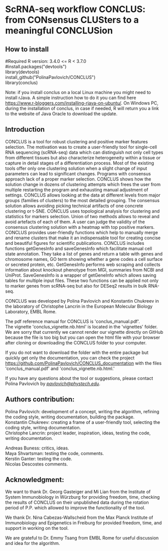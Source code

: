 # ScRNA-seq workflow CONCLUS: from CONsensus CLUSters to a meaningful CONCLUSion

## How to install

#Required R version: 3.4.0 <= R < 3.7.0  
#install.packages("devtools")  
library(devtools)  
install_github("PolinaPavlovich/CONCLUS")  
library(conclus)  

Note: if you install conclus on a local Linux machine you might need to install rJava. A simple instruction how to do it you can find here https://www.r-bloggers.com/installing-rjava-on-ubuntu/. On Windows PC, during the installation of conclus, in case if needed, R will return you a link to the website of Java Oracle to download the update.

## Introduction
CONCLUS is a tool for robust clustering and positive marker features selection.
The motivation was to create a user-friendly tool for single-cell RNA sequencing (scRNA-seq) data which can distinguish not only cell types 
from different tissues but also characterize heterogeneity within a tissue or capture in detail stages of a 
differentiation process. Most of the existing tools offer only one clustering solution when a slight change of
input parameters can lead to significant changes. Programs with consensus approach lack of a proper marker selection.
CONCLUS shows how the solution change in dozens of clustering attempts which frees the user from multiple 
restarting the program and exhausting manual adjustment of settings. CONCLUS allows looking at the data at different 
levels from major groups (families of clusters) to the most detailed grouping. The consensus solution allows avoiding
picking technical artifacts of one concrete clustering or t-SNE. CONCLUS uses topological analysis for clustering and statistics for markers selection.
Union of two methods allows to reveal and avoid artefacts of each of them. A user can judge the validity of the consensus clustering 
solution with a heatmap with top positive markers. CONCLUS provides user-friendly functions which help to manually merge 
and rename clusters that make it an indispensable tool for creating concise and beautiful figures for scientific publications.
CONCLUS includes functions getGenesInfo and saveGenesInfo which facilitate manual cell state annotation. They take a list of genes
and return a table with genes and chromosome names, GO term showing whether a gene codes a cell surface or secreted protein, etc. 
GetGenesInfo performs web scraping and collects information about knockout phenotype from MGI, summaries from NCBI and UniProt.
SaveGenesInfo is a wrapper of getGeneInfo which allows saving tables for multiple input files.
These two functions can be applied not only to marker genes from scRNA-seq but also for DESeq2 results in bulk RNA-seq.


CONCLUS was developed by Polina Pavlovich and Konstantin Chukreev in the laboratory of Christophe Lancrin
in the European Molecular Biology Laboratory, EMBL Rome.

The pdf reference manual for CONCLUS is 'conclus_manual.pdf'.  
The vignette 'conclus_vignette.nb.html' is located in the 'vignettes' folder. We are sorry that currently we cannot render our vignette directly on GitHub because the file is too big but you can open the html file with your browser after cloning or downloading the CONCLUS folder to your computer.

If you do not want to download the folder with the entire package but quickly get only the documentation, you can check the project https://github.com/PolinaPavlovich/CONCLUS_documentation with the files 'conclus_manual.pdf' and 'conclus_vignette.nb.html.'

If you have any questions about the tool or suggestions, please contact Polina Pavlovich by *pavlovich@phystech.edu*. 

## Authors contribution:

Polina Pavlovich: development of a concept, writing the algorithm, refining the coding style, writing documentation, building the package.  
Konstantin Chukreev: creating a frame of a user-friendly tool, selecting the coding style, writing documentation.  
Christophe Lancrin: project leader, inspiration, ideas, testing the code, writing documentation.

Andreas Buness: critics, ideas.  
Maya Shvartsman: testing the code, comments.  
Kerstin Ganter: testing the code.  
Nicolas Descostes comments.

## Acknowledgment:

We want to thank Dr. Georg Gasteiger and Mi Lian from the Institute of System Immunobiology in Würzburg for
providing freedom, time, checking the results of CONCLUS on their unpublished data during the rotation period of P.P. which allowed to improve the functionality of the tool. 

We thank Dr. Nina Cabezas-Wallscheid from the Max Planck Institute of Immunobiology and Epigenetics in Freiburg for provided freedom, time, and support in working on the tool. 

We are grateful to Dr. Emmy Tsang from EMBL Rome for useful discussion and idea for the algorithm.
